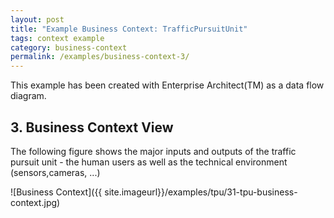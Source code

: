 ```yaml
---
layout: post
title: "Example Business Context: TrafficPursuitUnit"
tags: context example 
category: business-context
permalink: /examples/business-context-3/
---
```


<div class="arc42-example">
This example has been created with Enterprise Architect(TM) as a data flow diagram.
</div>

## 3. Business Context View
The following figure shows the major inputs and outputs of the traffic pursuit unit - the human users as well as the technical environment (sensors,cameras, ...)

![Business Context]({{ site.imageurl}}/examples/tpu/31-tpu-business-context.jpg)
